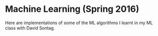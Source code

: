 # Machine Learning (Spring 2016)

Here are implementations of some of the ML algorithms I learnt in my ML class with David Sontag.
